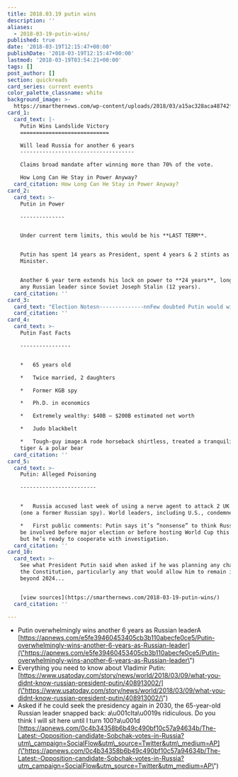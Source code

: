```yaml
---
title: 2018.03.19 putin wins
description: ''
aliases:
  - 2018-03-19-putin-wins/
published: true
date: '2018-03-19T12:15:47+00:00'
publishDate: '2018-03-19T12:15:47+00:00'
lastmod: '2018-03-19T03:54:21+00:00'
tags: []
post_author: []
section: quickreads
card_series: current events
color_palette_classname: white
background_image: >-
  https://smarthernews.com/wp-content/uploads/2018/03/a15ac328aca48742f6fea77546671b70_400x400.jpeg
card_1:
  card_text: |-
    Putin Wins Landslide Victory
    ============================

    Will lead Russia for another 6 years
    ------------------------------------

    Claims broad mandate after winning more than 70% of the vote.

    How Long Can He Stay in Power Anyway?
  card_citation: How Long Can He Stay in Power Anyway?
card_2:
  card_text: >-
    Putin in Power

    --------------


    Under current term limits, this would be his **LAST TERM**.


    Putin has spent 14 years as President, spent 4 years & 2 stints as Prime
    Minister.


    Another 6 year term extends his lock on power to **24 years**, longer than
    any Russian leader since Soviet Joseph Stalin (12 years).
  card_citation: ''
card_3:
  card_text: "Election Notesn--------------nnFew doubted Putin would win. HeA faced 7 minor candidates & his main competitor was blocked from the ballot.nnVote tainted by widespread reports & video of ballot-box stuffing.nnElection Day was moved to March 18, the 4th anniversary of Russiaax19s seizure of Crimea."
  card_citation: ''
card_4:
  card_text: >-
    Putin Fast Facts

    ----------------


    *   65 years old

    *   Twice married, 2 daughters

    *   Former KGB spy

    *   Ph.D. in economics

    *   Extremely wealthy: $40B – $200B estimated net worth

    *   Judo blackbelt

    *   Tough-guy image:A rode horseback shirtless, treated a tranquilizedA
    tiger & a polar bear
  card_citation: ''
card_5:
  card_text: >-
    Putin: Alleged Poisoning

    ------------------------


    *   Russia accused last week of using a nerve agent to attack 2 UK citizens
    (one a former Russian spy). World leaders, including U.S., condemned attack.

    *   First public comments: Putin says it’s “nonsense” to think Russia would
    be involved before major election or before hosting World Cup this summer,
    but he’s ready to cooperate with investigation.
  card_citation: ''
card_10:
  card_text: >-
    See what President Putin said when asked if he was planning any changes in
    the Constitution, particularly any that would allow him to remain in power
    beyond 2024...


    [view sources](https://smarthernews.com/2018-03-19-putin-wins/)
  card_citation: ''

---
```

*   Putin overwhelmingly wins another 6 years as Russian leaderA [https://apnews.com/e5fe39460453405cb3b110abecfe0ce5/Putin-overwhelmingly-wins-another-6-years-as-Russian-leader](\"https://apnews.com/e5fe39460453405cb3b110abecfe0ce5/Putin-overwhelmingly-wins-another-6-years-as-Russian-leader\")
*   Everything you need to know about Vladimir Putin: [https://www.usatoday.com/story/news/world/2018/03/09/what-you-didnt-know-russian-president-putin/408913002/](\"https://www.usatoday.com/story/news/world/2018/03/09/what-you-didnt-know-russian-president-putin/408913002/\")
*   Asked if he could seek the presidency again in 2030, the 65-year-old Russian leader snapped back: a\\u001cIta\\u0019s ridiculous. Do you think I will sit here until I turn 100?a\\u001d [https://apnews.com/0c4b34358b6b49c490bf10c57a94634b/The-Latest:-Opposition-candidate-Sobchak-votes-in-Russia?utm\_campaign=SocialFlow&utm\_source=Twitter&utm\_medium=AP](\"https://apnews.com/0c4b34358b6b49c490bf10c57a94634b/The-Latest:-Opposition-candidate-Sobchak-votes-in-Russia?utm_campaign=SocialFlow&utm_source=Twitter&utm_medium=AP\")